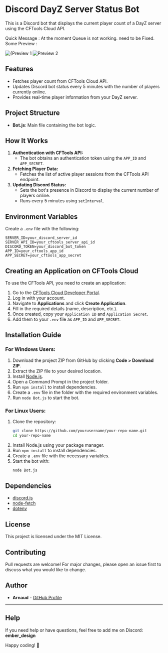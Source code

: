 # Discord DayZ Server Status Bot

This is a Discord bot that displays the current player count of a DayZ server using the CFTools Cloud API.

Quick Message : At the moment Queue is not working. need to be Fixed.
Some Preview : 

![{Preview 1](https://github.com/user-attachments/assets/832524f6-433d-4ddc-8c64-f82b832780e3)
![Preview 2](https://github.com/user-attachments/assets/aff811b7-700b-4ccc-8319-13fc18ca3c66)


## Features
- Fetches player count from CFTools Cloud API.
- Updates Discord bot status every 5 minutes with the number of players currently online.
- Provides real-time player information from your DayZ server.

## Project Structure
- **Bot.js**: Main file containing the bot logic.

## How It Works
1. **Authentication with CFTools API:**
   - The bot obtains an authentication token using the `APP_ID` and `APP_SECRET`.
2. **Fetching Player Data:**
   - Fetches the list of active player sessions from the CFTools API endpoint.
3. **Updating Discord Status:**
   - Sets the bot's presence in Discord to display the current number of players online.
   - Runs every 5 minutes using `setInterval`.

## Environment Variables
Create a `.env` file with the following:
```env
SERVER_ID=your_discord_server_id
SERVER_API_ID=your_cftools_server_api_id
DISCORD_TOKEN=your_discord_bot_token
APP_ID=your_cftools_app_id
APP_SECRET=your_cftools_app_secret
```

## Creating an Application on CFTools Cloud
To use the CFTools API, you need to create an application:
1. Go to the [CFTools Cloud Developer Portal](https://data.cftools.cloud/developer).
2. Log in with your account.
3. Navigate to **Applications** and click **Create Application**.
4. Fill in the required details (name, description, etc.).
5. Once created, copy your `Application ID` and `Application Secret`.
6. Add them to your `.env` file as `APP_ID` and `APP_SECRET`.

## Installation Guide
### For Windows Users:
1. Download the project ZIP from GitHub by clicking **Code > Download ZIP**.
2. Extract the ZIP file to your desired location.
3. Install [Node.js](https://nodejs.org/).
4. Open a Command Prompt in the project folder.
5. Run `npm install` to install dependencies.
6. Create a `.env` file in the folder with the required environment variables.
7. Run `node Bot.js` to start the bot.

### For Linux Users:
1. Clone the repository:
   ```bash
   git clone https://github.com/yourusername/your-repo-name.git
   cd your-repo-name
   ```
2. Install Node.js using your package manager.
3. Run `npm install` to install dependencies.
4. Create a `.env` file with the necessary variables.
5. Start the bot with:
   ```bash
   node Bot.js
   ```

## Dependencies
- [discord.js](https://discord.js.org/)
- [node-fetch](https://www.npmjs.com/package/node-fetch)
- [dotenv](https://www.npmjs.com/package/dotenv)

## License
This project is licensed under the MIT License.

## Contributing
Pull requests are welcome! For major changes, please open an issue first to discuss what you would like to change.

## Author
- **Arnaud** - [GitHub Profile](https://github.com/yourusername)

---

## Help
If you need help or have questions, feel free to add me on Discord: **ember_design**

Happy coding! 🚀

